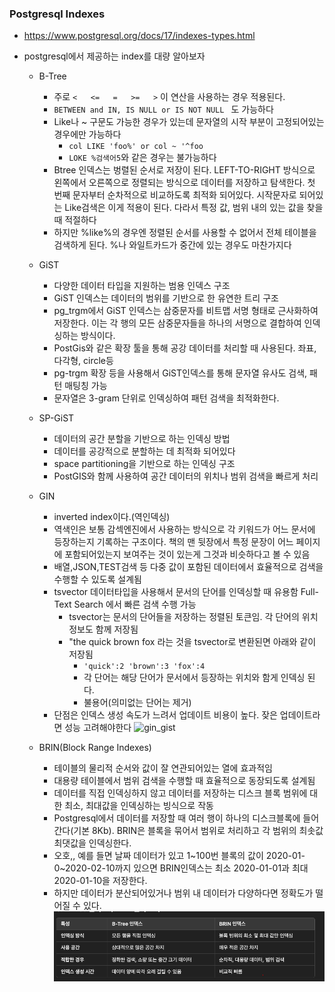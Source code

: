 ### Postgresql Indexes

- https://www.postgresql.org/docs/17/indexes-types.html
- postgresql에서 제공하는 index를 대량 알아보자

  - B-Tree

    - 주로 `<   <=   =   >=   >` 이 연산을 사용하는 경우 적용된다.
    - `BETWEEN and IN, IS NULL or IS NOT NULL ` 도 가능하다
    - Like나 ~ 구문도 가능한 경우가 있는데 문자열의 시작 부분이 고정되어있는 경우에만 가능하다
      - `col LIKE 'foo%' or col ~ '^foo`
      - `LOKE %검색어5`와 같은 경우는 불가능하다
    - Btree 인덱스는 벙렬된 순서로 저장이 된다. LEFT-TO-RIGHT 방식으로 왼쪽에서 오른쪽으로 정렬되는 방식으로 데이터를 저장하고 탐색한다. 첫 번째 문자부터 순차적으로 비교하도록 최적화 되어있다. 시작문자로 되어있는 Like검색은 이게 적용이 된다.
      다라서 특정 값, 범위 내의 있는 값을 찾을 때 적절하다
    - 하지만 %like%의 경우엔 정렬된 순서를 사용할 수 없어서 전체 테이블을 검색하게 된다. %나 와일트카드가 중간에 있는 경우도 마찬가지다

  - GiST

    - 다양한 데이터 타입을 지원하는 범용 인덱스 구조
    - GiST 인덱스는 데이터의 범위를 기반으로 한 유연한 트리 구조
    - pg_trgm에서 GiST 인덱스는 삼중문자를 비트맵 서명 형태로 근사화하여 저장한다. 이는 각 행의 모든 삼중문자들을 하나의 서명으로 결합하여 인덱싱하는 방식이다.
    - PostGis와 같은 확장 툴을 통해 공강 데이터를 처리할 때 사용된다. 좌표, 다각형, circle등
    - pg-trgm 확장 등을 사용해서 GiST인덱스를 통해 문자열 유사도 검색, 패턴 매팅칭 가능
    - 문자열은 3-gram 단위로 인덱싱하여 패턴 검색을 최적화한다.

  - SP-GiST

    - 데이터의 공간 분할을 기반으로 하는 인덱싱 방법
    - 데이터를 공강적으로 분할하는 데 최적화 되어있다
    - space partitioning을 기반으로 하는 인덱싱 구조
    - PostGIS와 함께 사용하여 공간 데이터의 위치나 범위 검색을 빠르게 처리

  - GIN

    - inverted index이다.(역인덱싱)
    - 역색인은 보통 감섹엔진에서 사용하는 방식으로 각 키워드가 어느 문서에 등장하는지 기록하는 구조이다. 책의 맨 뒷장에서 특정 문장이 어느 페이지에 포함되어있는지 보여주는 것이 있는게 그것과 비슷하다고 볼 수 있음
    - 배열,JSON,TEST검색 등 다중 값이 포함된 데이터에서 효율적으로 검색을 수행할 수 있도록 설계됨
    - tsvector 데이터타입을 사용해서 문서의 단어를 인덱싱할 때 유용함 Full-Text Search 에서 빠른 검색 수행 가능
      - tsvector는 문서의 단어들을 저장하는 정렬된 토큰임. 각 단어의 위치 정보도 함께 저장됨
      - "the quick brown fox 라는 것을 tsvector로 변환된면 아래와 같이 저장됨
        - `'quick':2 'brown':3 'fox':4`
        - 각 단어는 해당 단어가 문서에서 등장하는 위치와 함게 인덱싱 된다.
        - 불용어(의미없는 단어는 제거)
    - 단점은 인덱스 생성 속도가 느려서 업데이트 비용이 높다. 잦은 업데이트라면 성능
      고려해야한다
      ![gin_gist](./image/gin_gist.png)

  - BRIN(Block Range Indexes)
    - 테이블의 물리적 순서와 값이 잘 연관되어있는 열에 효과적임
    - 대용량 테이블에서 범위 검색을 수행할 때 효율적으로 동장되도록 설계됨
    - 데이터를 직접 인덱싱하지 않고 데이터를 저장하는 디스크 블록 범위에 대한 최소, 최대값을 인덱싱하는 빙식으로 작동
    - Postgresql에서 데이터를 저장할 때 여러 행이 하나의 디스크블록에 들어간다(기본 8Kb). BRIN은 블록을 묶어서 범위로 처리하고 각 범위의 최솟값 최댓값을 인덱싱한다.
    - 오호,, 예를 들면 날짜 데이터가 있고 1~100번 블록의 값이 2020-01-0~2020-02-10까지 있으면 BRIN인덱스는 최소 2020-01-01과 최대 2020-01-10을 저장한다.
    - 하지만 데이터가 분산되어있거나 범위 내 데이터가 다양하다면 정확도가 떨어질 수 있다.
      ![btree-brin](./imgs/btree-brin.png)
